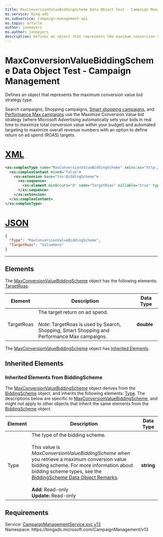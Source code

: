 ```yaml
---
title: MaxConversionValueBiddingScheme Data Object Test - Campaign Management
ms.service: bing-ads
ms.subservice: campaign-management-api
ms.topic: article
author: jonmeyers
ms.author: jonmeyers
description: Defines an object that represents the maximum conversion value bid strategy type.(test)
---
```

# MaxConversionValueBiddingScheme Data Object Test - Campaign Management
Defines an object that represents the maximum conversion value bid strategy type. 

Search campaigns, Shopping campaigns, [Smart shopping campaigns](../guides/smart-shopping-campaigns.md), and [Performance Max campaigns](../guides/performance-max.md) use the Maximize Conversion Value bid strategy (where Microsoft Advertising automatically sets your bids in real time to maximize total conversion value within your budget) and automated targeting to maximize overall revenue numbers with an option to define return on ad spend (ROAS) targets.  

# [XML](#tab/xml)

```xml
<xs:complexType name="MaxConversionValueBiddingScheme" xmlns:xs="http://www.w3.org/2001/XMLSchema">
  <xs:complexContent mixed="false">
    <xs:extension base="tns:BiddingScheme">
      <xs:sequence>
        <xs:element minOccurs="0" name="TargetRoas" nillable="true" type="xs:double" />
      </xs:sequence>
    </xs:extension>
  </xs:complexContent>
</xs:complexType>
```

# [JSON](#tab/json)

```json
{
  "Type": "MaxConversionValueBiddingScheme",
  "TargetRoas": "ValueHere"
}
```

-----

## <a name="elements"></a>Elements

The [MaxConversionValueBiddingScheme](maxconversionvaluebiddingscheme.md) object has the following elements: [TargetRoas](#targetroas).

|Element|Description|Data Type|
|-----------|---------------|-------------|
|<a name="targetroas"></a>TargetRoas|The target return on ad spend.<br/><br/>*Note:* TargetRoas is used by Search, Shopping, Smart Shopping and Performance Max campaigns.|**double**|

The [MaxConversionValueBiddingScheme](maxconversionvaluebiddingscheme.md) object has [Inherited Elements](#inheritedelements).

## <a name="inheritedelements"></a>Inherited Elements

### <a name="inheritedelementsbiddingscheme"></a>Inherited Elements from BiddingScheme
The [MaxConversionValueBiddingScheme](maxconversionvaluebiddingscheme.md) object derives from the [BiddingScheme](biddingscheme.md) object, and inherits the following elements: [Type](#type). The descriptions below are specific to [MaxConversionValueBiddingScheme](maxconversionvaluebiddingscheme.md), and might not apply to other objects that inherit the same elements from the [BiddingScheme](biddingscheme.md) object.  

|Element|Description|Data Type|
|-----------|---------------|-------------|
|<a name="type"></a>Type|The type of the bidding scheme.<br/><br/>This value is *MaxConversionValueBiddingScheme* when you retrieve a maximum conversion value bidding scheme. For more information about bidding scheme types, see the [BiddingScheme Data Object Remarks](biddingscheme.md#remarks).<br/><br/>**Add:** Read-only<br/>**Update:** Read-only|**string**|

## Requirements
Service: [CampaignManagementService.svc v13](https://campaign.api.bingads.microsoft.com/Api/Advertiser/CampaignManagement/v13/CampaignManagementService.svc)  
Namespace: https\://bingads.microsoft.com/CampaignManagement/v13  

